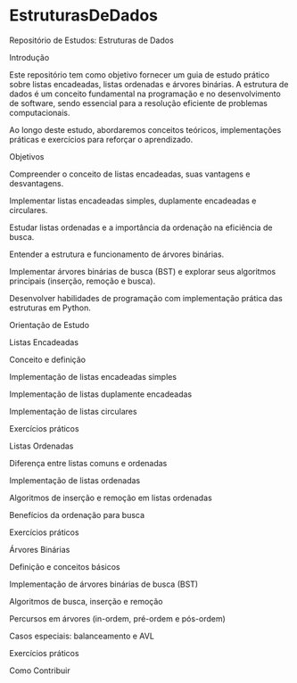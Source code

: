 # EstruturasDeDados
Repositório de Estudos: Estruturas de Dados

Introdução

Este repositório tem como objetivo fornecer um guia de estudo prático sobre listas encadeadas, listas ordenadas e árvores binárias. A estrutura de dados é um conceito fundamental na programação e no desenvolvimento de software, sendo essencial para a resolução eficiente de problemas computacionais.

Ao longo deste estudo, abordaremos conceitos teóricos, implementações práticas e exercícios para reforçar o aprendizado.

Objetivos

Compreender o conceito de listas encadeadas, suas vantagens e desvantagens.

Implementar listas encadeadas simples, duplamente encadeadas e circulares.

Estudar listas ordenadas e a importância da ordenação na eficiência de busca.

Entender a estrutura e funcionamento de árvores binárias.

Implementar árvores binárias de busca (BST) e explorar seus algoritmos principais (inserção, remoção e busca).

Desenvolver habilidades de programação com implementação prática das estruturas em Python.

Orientação de Estudo

Listas Encadeadas

Conceito e definição

Implementação de listas encadeadas simples

Implementação de listas duplamente encadeadas

Implementação de listas circulares

Exercícios práticos

Listas Ordenadas

Diferença entre listas comuns e ordenadas

Implementação de listas ordenadas

Algoritmos de inserção e remoção em listas ordenadas

Benefícios da ordenação para busca

Exercícios práticos

Árvores Binárias

Definição e conceitos básicos

Implementação de árvores binárias de busca (BST)

Algoritmos de busca, inserção e remoção

Percursos em árvores (in-ordem, pré-ordem e pós-ordem)

Casos especiais: balanceamento e AVL

Exercícios práticos

Como Contribuir

